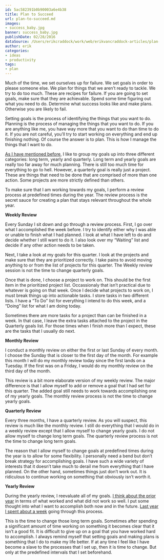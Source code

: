 ```yaml
---
id: 5ac582391b0b90003a6e4b38
title: Plan to Succeed
url: plan-to-succeed.md
images:
- success_baby.jpg
banner: success_baby.jpg
publishDate: 02/28/2016
dataSource: /Users/erikcraddock/work/web/erikvancraddock-articles/plan-to-succeed/plan-to-succeed.md
author: erik
categories:
- ideas
- productivity
tags:
- plan
---
```


Much of the time, we set ourselves up for failure. We set goals in order to please someone else. We plan for things that we aren’t ready to tackle. We try to do too much. These are recipes for failure. If you are going to set goals, make sure that they are achievable. Spend some time figuring out what you need to do. Determine what success looks like and make plans. Otherwise you are likely to fail.

Setting goals is the process of identifying the things that you want to do. Planning is the process of managing the things that you want to do. If you are anything like me, you have way more that you want to do than time to do it. If you are not careful, you’ll try to start working on everything and end up finishing nothing. Of course the answer is to plan. This is how I manage the things that I want to do.

[As I have mentioned before](/2016/01/how-to-use-goals/), I like to group my goals up into three different categories: long term, yearly and quarterly. Long term and yearly goals are really too far away for much planning. There is still too much time for everything to go to hell. However, a quarterly goal is really just a project. These are things that need to be done that are comprised of more than one action. Some projects are more strictly defined than others.

To make sure that I am working towards my goals, I perform a review process at predefined times during the year. The review process is the secret sauce for creating a plan that stays relevant throughout the whole year.

**Weekly Review**
  
Every Sunday I sit down and go through a review process. First, I go over what I accomplished the week before. I try to identify either why I was able or unable to finish what I had planned. I look at what I have left to do and decide whether I still want to do it. I also look over my “Waiting” list and decide if any other action needs to be taken.

Next, I take a look at my goals for this quarter. I look at the projects and make sure that they are prioritized correctly. I take pains to avoid moving anything to or from the list of projects for this quarter. The Weekly review session is not the time to change quarterly goals.

Once that is done, I choose a project to work on. This should be the first item in the prioritized project list. Occassionaly that isn’t practical due to whatever is going on that week. Once I decide what projects to work on, I must break things up into actionable tasks. I store tasks in two different lists. I have a “To Do” list for everything I intend to do this week, and a “Doing” list for what I am doing today.

Sometimes there are more tasks for a project than can be finished in a week. In that case, I leave the extra tasks attached to the project in the Quarterly goals list. For those times when I finish more than I expect, these are the tasks that I usually do next.

**Monthly Review**
  
I conduct a monthly review on either the first or last Sunday of every month. I choose the Sunday that is closer to the first day of the month. For example this month I will do my monthly review today since the first lands on a Tuesday. If the first was on a Friday, I would do my monthly review on the third day of the month.

This review is a bit more elaborate version of my weekly review. The major difference is that I allow myself to add or remove a goal that I had set for this quarter. The added goal still needs to work towards accomplishing one of my yearly goals. The monthly review process is not the time to change yearly goals.

**Quarterly Review**
  
Every three months, I have a quarterly review. As you will suspect, this review is much like the monthly review. I still do everything that I would do in a weekly review except that I allow myself to change yearly goals. I do not allow myself to change long term goals. The quarterly review process is not the time to change long term goals.

The reason that I allow myself to change goals at predefined times during the year is to allow for some flexibility. I personally need a bend but don’t break strategy for accomplishing goals. I have such a wide variety of interests that it doesn’t take much to derail me from everything that I have planned. On the other hand, sometimes things just don’t work out. It is ridiculous to continue working on something that obviously isn’t worth it.

**Yearly Review**
  
During the yearly review, I reevaluate all of my goals. [I think about the prior year](/2015/12/2015-year-in-review/) in terms of what worked and what did not work so well. I put some thought into what I want to accomplish both now and in the future. [Last year I spent about a week](/2016/01/goals-and-plans-2016/) going through this process.

This is the time to change those long term goals. Sometimes after spending a significant amount of time working on something it becomes clear that it isn’t a good fit. It is difficult to give up on a goal that you have worked hard to accomplish. I always remind myself that setting goals and making plans is something that I do to make my life better. If at any time I feel like I have become a slave to the processes that I set up, then it is time to change. But only at the predefined intervals that I set beforehand.